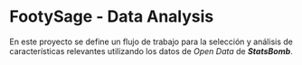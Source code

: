# FootySage - Data Analysis

En este proyecto se define un flujo de trabajo para la selección y análisis de características relevantes utilizando los datos de *Open Data* de ***StatsBomb***. 
